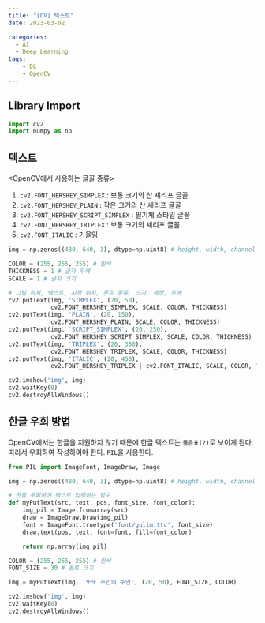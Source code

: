 ```yaml
---
title: "[CV] 텍스트"
date: 2023-03-02

categories:
  - AI
  - Deep Learning
tags:
    - DL
    - OpenCV
---
```


## Library Import
```python
import cv2
import numpy as np
```

## 텍스트
<OpenCV에서 사용하는 글꼴 종류>

1. `cv2.FONT_HERSHEY_SIMPLEX` : 보통 크기의 산 셰리프 글꼴
2. `cv2.FONT_HERSHEY_PLAIN` : 작은 크기의 산 셰리프 글꼴
3. `cv2.FONT_HERSHEY_SCRIPT_SIMPLEX` : 필기체 스타일 글꼴
4. `cv2.FONT_HERSHEY_TRIPLEX` : 보통 크기의 셰리프 글꼴
5. `cv2.FONT_ITALIC` : 기울임


```python
img = np.zeros((480, 640, 3), dtype=np.uint8) # height, width, channel

COLOR = (255, 255, 255) # 흰색
THICKNESS = 1 # 글자 두께
SCALE = 1 # 글자 크기

# 그릴 위치, 텍스트, 시작 위치, 폰트 종류, 크기, 색상, 두께
cv2.putText(img, 'SIMPLEX', (20, 50),
            cv2.FONT_HERSHEY_SIMPLEX, SCALE, COLOR, THICKNESS)
cv2.putText(img, 'PLAIN', (20, 150),
            cv2.FONT_HERSHEY_PLAIN, SCALE, COLOR, THICKNESS)
cv2.putText(img, 'SCRIPT_SIMPLEX', (20, 250),
            cv2.FONT_HERSHEY_SCRIPT_SIMPLEX, SCALE, COLOR, THICKNESS)
cv2.putText(img, 'TRIPLEX', (20, 350),
            cv2.FONT_HERSHEY_TRIPLEX, SCALE, COLOR, THICKNESS)
cv2.putText(img, 'ITALIC', (20, 450),
            cv2.FONT_HERSHEY_TRIPLEX | cv2.FONT_ITALIC, SCALE, COLOR, THICKNESS)

cv2.imshow('img', img)
cv2.waitKey(0)
cv2.destroyAllWindows()
```

## 한글 우회 방법
OpenCV에서는 한글을 지원하지 않기 때문에 한글 텍스트는 `물음표(?)`로 보이게 된다. 따라서 우회하여 작성하여야 한다. `PIL`을 사용한다.


```python
from PIL import ImageFont, ImageDraw, Image

img = np.zeros((480, 640, 3), dtype=np.uint8) # height, width, channel

# 한글 우회하여 텍스트 입력하는 함수
def myPutText(src, text, pos, font_size, font_color):
    img_pil = Image.fromarray(src)
    draw = ImageDraw.Draw(img_pil)
    font = ImageFont.truetype('font/gulim.ttc', font_size)
    draw.text(pos, text, font=font, fill=font_color)

    return np.array(img_pil)

COLOR = (255, 255, 255) # 흰색
FONT_SIZE = 30 # 폰트 크기

img = myPutText(img, '또또 주인의 주인', (20, 50), FONT_SIZE, COLOR)

cv2.imshow('img', img)
cv2.waitKey(0)
cv2.destroyAllWindows()
```
